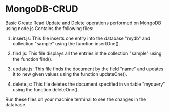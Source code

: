 # MongoDB-CRUD
Basic Create Read Update and Delete operations performed on MongoDB using node.js
Contains the following files:
1) insert.js:
    This file inserts one entry into the database "mydb" and collection "sample" using the function insertOne().
    
2) find.js:
    This file displays all the entries in the collection "sample" using the function find().
    
3) update.js:
    This file finds the document by the field "name" and updates it to new given values using the function updateOne().
    
4) delete.js:
    This file deletes the document specified in variable "myquery" using the function deleteOne().
    
Run these files on your machine terminal to see the changes in the database.     
